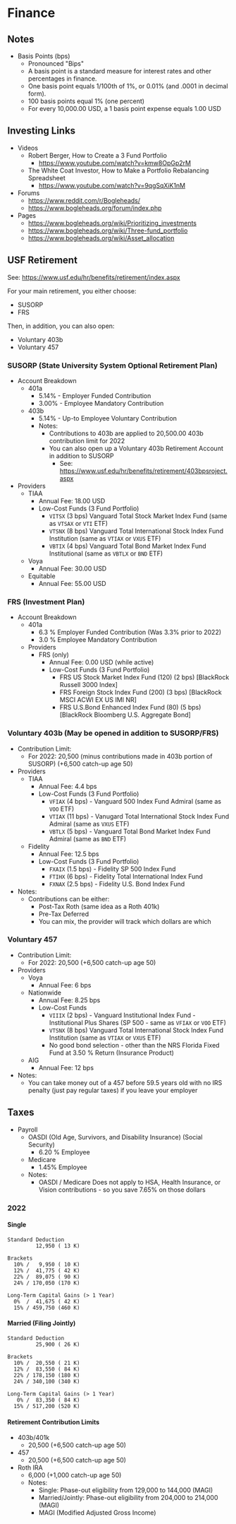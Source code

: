 # Finance

## Notes

- Basis Points (bps)
  - Pronounced "Bips"
  - A basis point is a standard measure for interest rates and other percentages in finance.
  - One basis point equals 1/100th of 1%, or 0.01% (and .0001 in decimal form).
  - 100 basis points equal 1% (one percent)
  - For every 10,000.00 USD, a 1 basis point expense equals 1.00 USD

## Investing Links

- Videos
  - Robert Berger, How to Create a 3 Fund Portfolio
    - <https://www.youtube.com/watch?v=kmw8OpGp2rM>
  - The White Coat Investor, How to Make a Portfolio Rebalancing Spreadsheet
    - <https://www.youtube.com/watch?v=9qgSqXiK1nM>
- Forums
  - <https://www.reddit.com/r/Bogleheads/>
  - <https://www.bogleheads.org/forum/index.php>
- Pages
  - <https://www.bogleheads.org/wiki/Prioritizing_investments>
  - <https://www.bogleheads.org/wiki/Three-fund_portfolio>
  - <https://www.bogleheads.org/wiki/Asset_allocation>

## USF Retirement

See: <https://www.usf.edu/hr/benefits/retirement/index.aspx>

For your main retirement, you either choose:
- SUSORP
- FRS

Then, in addition, you can also open:
- Voluntary 403b
- Voluntary 457

### SUSORP (State University System Optional Retirement Plan)

- Account Breakdown
  - 401a
    - 5.14% - Employer Funded Contribution
    - 3.00% - Employee Mandatory Contribution
  - 403b
    - 5.14% - Up-to Employee Voluntary Contribution
    - Notes:
      - Contributions to 403b are applied to 20,500.00 403b contribution limit for 2022
      - You can also open up a Voluntary 403b Retirement Account in addition to SUSORP
        - See: <https://www.usf.edu/hr/benefits/retirement/403bpsroject.aspx>
- Providers
  - TIAA
    - Annual Fee: 18.00 USD
    - Low-Cost Funds (3 Fund Portfolio)
      - `VITSX` (3 bps) Vanguard Total Stock Market Index Fund (same as `VTSAX` or `VTI` ETF)
      - `VTSNX` (8 bps) Vanguard Total International Stock Index Fund Institution (same as `VTIAX` or `VXUS` ETF)
      - `VBTIX` (4 bps) Vanguard Total Bond Market Index Fund Institutional (same as `VBTLX` or `BND` ETF)
  - Voya
    - Annual Fee: 30.00 USD
  - Equitable
    - Annual Fee: 55.00 USD

### FRS (Investment Plan)

- Account Breakdown
  - 401a
    - 6.3 % Employer Funded Contribution (Was 3.3% prior to 2022)
    - 3.0 % Employee Mandatory Contribution
  - Providers
    - FRS (only)
      - Annual Fee: 0.00 USD (while active)
      - Low-Cost Funds (3 Fund Portfolio)
        - FRS US Stock Market Index Fund (120) (2 bps) [BlackRock Russell 3000 Index]
        - FRS Foreign Stock Index Fund (200) (3 bps) [BlackRock MSCI ACWI EX US IMI NR]
        - FRS U.S.Bond Enhanced Index Fund (80) (5 bps) [BlackRock Bloomberg U.S. Aggregate Bond]

### Voluntary 403b (May be opened in addition to SUSORP/FRS)

- Contribution Limit:
  -  For 2022: 20,500 (minus contributions made in 403b portion of SUSORP) (+6,500 catch-up age 50)
- Providers
    - TIAA
      - Annual Fee: 4.4 bps
      - Low-Cost Funds (3 Fund Portfolio)
        - `VFIAX` (4 bps) - Vanguard 500 Index Fund Admiral (same as `VOO` ETF)
        - `VTIAX` (11 bps) - Vanugard Total International Stock Index Fund Admiral (same as `VXUS` ETF)
        - `VBTLX` (5 bps) - Vanguard Total Bond Market Index Fund Admiral (same as `BND` ETF)
    - Fidelity
      - Annual Fee: 12.5 bps
      - Low-Cost Funds (3 Fund Portfolio)
        - `FXAIX` (1.5 bps) - Fidelity SP 500 Index Fund
        - `FTIHX` (6 bps) - Fidelity Total International Index Fund
        - `FXNAX` (2.5 bps) - Fidelity U.S. Bond Index Fund
- Notes:
  - Contributions can be either:
    - Post-Tax Roth (same idea as a Roth 401k)
    - Pre-Tax Deferred
    - You can mix, the provider will track which dollars are which

### Voluntary 457

- Contribution Limit:
  -  For 2022: 20,500 (+6,500 catch-up age 50)
- Providers
  - Voya
    - Annual Fee: 6 bps
  - Nationwide
    - Annual Fee: 8.25 bps
    - Low-Cost Funds
      - `VIIIX` (2 bps) - Vanguard Institutional Index Fund - Institutional Plus Shares (SP 500 - same as `VFIAX` or `VOO` ETF)
      - `VTSNX` (8 bps) Vanguard Total International Stock Index Fund Institution (same as `VTIAX` or `VXUS` ETF)
      - No good bond selection - other than the NRS Florida Fixed Fund at 3.50 % Return (Insurance Product)
  - AIG
    - Annual Fee: 12 bps
- Notes:
  - You can take money out of a 457 before 59.5 years old with no IRS penalty (just pay regular taxes) if you leave your employer

## Taxes

- Payroll
  - OASDI (Old Age, Survivors, and Disability Insurance) (Social Security)
    - 6.20 % Employee
  - Medicare
    - 1.45% Employee
  - Notes:
    - OASDI / Medicare Does not apply to HSA, Health Insurance, or Vision contributions - so you save 7.65% on those dollars

### 2022

#### Single
```
Standard Deduction
         12,950 ( 13 K)

Brackets
  10% /   9,950 ( 10 K)
  12% /  41,775 ( 42 K)
  22% /  89,075 ( 90 K)
  24% / 170,050 (170 K)

Long-Term Capital Gains (> 1 Year)
  0%  /  41,675 ( 42 K)
  15% / 459,750 (460 K)
```

#### Married (Filing Jointly)
```
Standard Deduction
         25,900 ( 26 K)

Brackets
  10% /  20,550 ( 21 K)
  12% /  83,550 ( 84 K)
  22% / 178,150 (180 K)
  24% / 340,100 (340 K)

Long-Term Capital Gains (> 1 Year)
   0% /  83,350 ( 84 K)
  15% / 517,200 (520 K)
```

#### Retirement Contribution Limits

- 403b/401k
  - 20,500 (+6,500 catch-up age 50)
- 457
  - 20,500 (+6,500 catch-up age 50)
- Roth IRA
  - 6,000 (+1,000 catch-up age 50)
  - Notes:
    - Single: Phase-out eligibility from 129,000 to 144,000 (MAGI)
    - Married/Jointly: Phase-out eligibility from 204,000 to 214,000 (MAGI)
    - MAGI (Modified Adjusted Gross Income)
